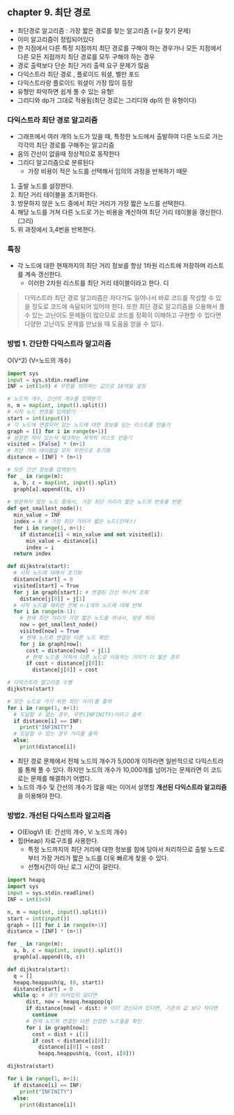 ## chapter 9. 최단 경로
- 최단경로 알고리즘 : 가장 짧은 경로를 찾는 알고리즘
  (=길 찾기 문제)
- 이미 알고리즘이 정립되어있다
- 한 지점에서 다른 특정 지점까지 최단 경로를 구해야 하는 경우가나 모든 지점에서 다른 모든 지점까지 최단 경로를 모두 구해야 하는 경우
- 경로 출력보다 단순 최단 거리 출력 요구 문제가 많음
- 다익스트라 최단 경로 , 플로이드 워셜, 벨만 포드
- 다익스트라랑 플로이드 워셜이 가장 많이 등장
- 유형만 파악하면 쉽게 풀 수 있는 유형!
- 그리디와 dp가 그대로 적용됨(최단 경로는 그리디와 dp의 한 유형이다)

### 다익스트라 최단 경로 알고리즘
- 그래프에서 여러 개의 노드가 있을 때, 특정한 노드에서 출발하여 다른 노드로 가는 각각의 최단 경로를 구해주는 알고리즘
- 음의 간선이 없을때 정상적으로 동작한다
- 그리디 알고리즘으로 분류된다
    - 가장 비용이 적은 노드를 선택해서 임의의 과정을 반복하기 때문
1. 출발 노드를 설정한다.
2. 최단 거리 테이블을 초기화한다.
3. 방문하지 않은 노드 중에서 최단 거리가 가장 짧은 노드를 선택한다.
4. 해당 노드를 거쳐 다른 노드로 가는 비용을 계산하여 최단 거리 테이블을 갱신한다. (그리)
5. 위 과정에서 3,4번을 반복한다. 

### 특징   
- 각 노드에 대한 현재까지의 최단 거리 정보를 항상 1차원 리스트에 저장하며 리스트를 계속 갱신한다. 
    - 이러한 2차원 리스트를 최단 거리 테이블이라고 한다. 디
    
> 다익스트라 최단 경로 알고리즘은 자다가도 일어나서 바로 코드를 작성할 수 있을 정도로 코드에 숙달되어 있어야 한다.
> 또한 최단 경로 알고리즘을 으용해서 풀 수 있는 고난이도 문제들이 많으므로 코드를 정확히 이해하고 구현할 수 있다면 다양한 고난이도 문제를 만났을 때 도움을 얻을 수 있다.

### 방법 1. 간단한 다익스트라 알고리즘
O(V^2) (V=노드의 개수)
```python
import sys
input = sys.stdin.readline
INF = int(1e9) # 무한을 의미하는 값으로 10억을 설정

# 노드의 개수, 간선의 개수를 입력받기
n, m = map(int, input().split())
# 시작 노드 번호를 입력받기
start = int(input())
# 각 노드에 연결되어 있는 노드에 대한 정보를 담는 리스트를 만들기
graph = [[] for i in range(n+1)]
# 방문한 적이 있는지 체크하는 목적의 리스트 만들기
visited = [False] * (n+1)
# 최단 거리 테이블을 모두 무한으로 초기화
distance = [INF] * (n+1)

# 모든 간선 정보를 입력받기
for _ in range(m):
  a, b, c = map(int, input().split)
  graph[a].append((b, c))
  
# 방문하지 않은 노드 중에서, 가장 최단 거리가 짧은 노드의 번호를 반환
def get_smallest_node():
  min_value = INF
  index = 0 # 가장 최단 거리가 짧은 노드(인덱스)
  for i in range(1, n+1):
    if distance[i] < min_value and not visited[i]:
      min_value = distance[i]
      index = i
  return index

def dijkstra(start):
  # 시작 노드에 대해서 초기화
  distance[start] = 0
  visited[start] = True
  for j in graph[start]: # 연결된 간선 하나씩 조회
    distance[j[0]] = j[1]
  # 시작 노드를 제외한 전체 n-1개의 노드에 대해 반복
  for i in range(n-1):
    # 현재 최단 거리가 가장 짧은 노드를 꺼내서, 방문 처리
    now = get_smallest_node()
    visited[now] = True
    # 현재 노드와 연결된 다른 노드 확인
    for j in graph[now]:
      cost = distance[now] + j[1]
      # 현재 노드를 거쳐서 다른 노드로 이동하는 거리가 더 짧은 경우
      if cost < distance[j[0]]:
        distance[j[0]] = cost

# 다익스트라 알고리즘 수행
dijkstra(start)

# 모든 노드로 가기 위한 최단 거리(를 출력
for i in range(1, n+1):
  # 도달할 수 없는 경우, 무한(INFINITY)이라고 출력
  if distance[i] == INF:
    print("INFINITY")
  # 도달할 수 있는 경우 거리를 출력
  else:
    print(distance[i])
```
- 최단 경로 문제에서 전체 노드의 개수가 5,000개 이하라면 일반적으로 다익스트라를 통해 풀 수 있다. 하지만 노드의 개수가 10,000개를 넘어가는 문제라면 이 코드로는 문제를 해결하기 어렵다.
- 노드의 개수 및 간선의 개수가 많을 때는 이어서 설명할 **개선된 다익스트라 알고리즘** 을 이용해야 한다.

### 방법2. 개선된 다익스트라 알고리즘
- O(ElogV) (E: 간선의 개수, V: 노드의 개수)
- 힙(Heap) 자료구조를 사용한다. 
  - 특정 노드까지의 최단 거리에 대한 정보를 힙에 담아서 처리하므로 출발 노드로부터 가장 거리가 짧은 노드를 더욱 빠르게 찾을 수 있다. 
  - 선형시간이 아닌 로그 시간이 걸린다.

```python
import heapq
import sys
input = sys.stdin.readline()
INF = int(1e9)

n, m = map(int, input().split())
start = int(input())
graph = [[] for i in range(n+1)]
distance = [INF] * (n+1)

for _ in range(m):
  a, b, c = map(int, input().split())
  graph[a].append((b, c))

def dijkstra(start):
  q = []
  heapq.heappush(q, (0, start))
  distance[start] = 0
  while q: # 큐가 비어있지 않다면
      dist, now = heapq.heappop(q)
      if distance[now] < dist: # 이미 갱신되어 있다면, 기존의 값 보다 작다면
        continue
      # 현재 노드와 연결된 다른 인접한 노드들을 확인
      for i in graph[now]:
        cost = dist + i[1]
        if cost < distance[i[0]]:
          distance[i[0]] = cost
          heapq.heappush(q, (cost, i[0]))

dijkstra(start)

for i in range(1, n+1):
  if distance[i] == INF:
    print("INFINITY")
  else:
    print(distance[i])
```